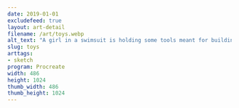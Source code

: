 ```yaml
---
date: 2019-01-01
excludefeed: true
layout: art-detail
filename: /art/toys.webp
alt_text: "A girl in a swimsuit is holding some tools meant for building with sand, and gesturing at you to come join her."
slug: toys
arttags:
- sketch
program: Procreate
width: 486
height: 1024
thumb_width: 486
thumb_height: 1024
---
```

